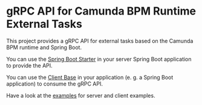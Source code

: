# gRPC API for Camunda BPM Runtime External Tasks
This project provides a gRPC API for external tasks based on the Camunda BPM runtime and Spring Boot.

You can use the [Spring Boot Starter](./starter) in your server Spring Boot application to provide the API.

You can use the [Client Base](./client) in your application (e. g. a Spring Boot application) to consume the gRPC API.

Have a look at the [examples](./example) for server and client examples.

